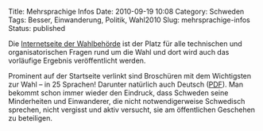 Title: Mehrsprachige Infos
Date: 2010-09-19 10:08
Category: Schweden
Tags: Besser, Einwanderung, Politik, Wahl2010
Slug: mehrsprachige-infos
Status: published

Die [Internetseite der Wahlbehörde](http://www.val.se/) ist der Platz
für alle technischen und organisatorischen Fragen rund um die Wahl und
dort wird auch das vorläufige Ergebnis veröffentlicht werden.

Prominent auf der Startseite verlinkt sind Broschüren mit dem
Wichtigsten zur Wahl – in 25 Sprachen! Darunter natürlich auch Deutsch
([PDF](http://www.val.se/valet_2010/information/713a26_tyska_att_rosta.pdf)).
Man bekommt schon immer wieder den Eindruck, dass Schweden seine
Minderheiten und Einwanderer, die nicht notwendigerweise Schwedisch
sprechen, nicht vergisst und aktiv versucht, sie am öffentlichen
Geschehen zu beteiligen.

